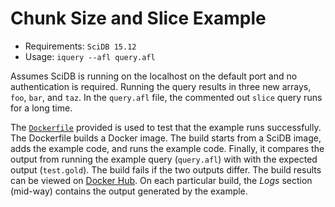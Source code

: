 # Chunk Size and Slice Example

* Requirements: `SciDB 15.12`
* Usage: `iquery --afl query.afl`

Assumes SciDB is running on the localhost on the default port and no authentication is required. Running the query results in three new arrays, `foo`, `bar`, and `taz`. In the `query.afl` file, the commented out `slice` query runs for a long time.

The [`Dockerfile`](Dockerfile) provided is used to test that the example runs successfully. The Dockerfile builds a Docker image. The build starts from a SciDB image, adds the example code, and runs the example code. Finally, it compares the output from running the example query (`query.afl`) with with the expected output (`test.gold`). The build fails if the two outputs differ. The build results can be viewed on [Docker Hub](https://hub.docker.com/r/rvernica/scidb-examples/builds/). On each particular build, the *Logs* section (mid-way) contains the output generated by the example.
